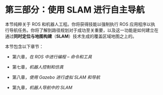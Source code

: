 # 第三部分：使用 SLAM 进行自主导航

本节纯粹关于 ROS 和机器人工程。你将获得技能以强制执行 ROS 应用程序以执行导航任务。你将了解到路径规划对于成功至关重要，以及这一功能是如何建立在通过**同时定位与地图构建**（**SLAM**）技术生成的覆盖区域地图之上的。

本节包含以下章节：

+   第六章，*在 ROS 中进行编程 – 命令和工具*

+   第七章，*机器人控制和仿真*

+   第八章，*使用 Gazebo 进行虚拟 SLAM 和导航*

+   第九章，*机器人导航中的 SLAM*
